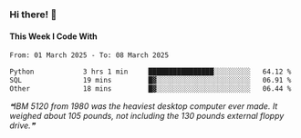 ### Hi there! 👋

#### This Week I Code With
<!--START_SECTION:waka-->

```txt
From: 01 March 2025 - To: 08 March 2025

Python            3 hrs 1 min     ████████████████░░░░░░░░░   64.12 %
SQL               19 mins         █▓░░░░░░░░░░░░░░░░░░░░░░░   06.91 %
Other             18 mins         █▓░░░░░░░░░░░░░░░░░░░░░░░   06.44 %
```

<!--END_SECTION:waka-->

<!--STARTS_HERE_QUOTE_README-->
<i>❝IBM 5120 from 1980 was the heaviest desktop computer ever made. It weighed about 105 pounds, not including the 130 pounds external floppy drive.❞</i>
<!--ENDS_HERE_QUOTE_README-->
